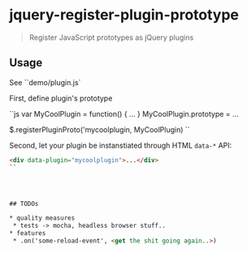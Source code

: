# jquery-register-plugin-prototype

> Register JavaScript prototypes as jQuery plugins


## Usage


See ``demo/plugin.js`

First, define plugin's prototype

``js
var MyCoolPlugin = function() { ... }
MyCoolPlugin.prototype = ...

$.registerPluginProto('mycoolplugin, MyCoolPlugin)
``

Second, let your plugin be instanstiated through HTML ``data-*`` API:

```html
<div data-plugin="mycoolplugin">...</div>
``




## TODOs

* quality measures
 * tests -> mocha, headless browser stuff..
* features
 * .on('some-reload-event', <get the shit going again..>)
